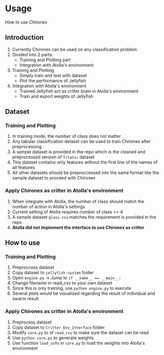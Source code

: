 # Usage
*How to use Chironex*

## Introduction
1. Currently Chironex can be used on any classification problem
2. Divided into 2 parts:
    - Training and Plotting part
    - Integration with Atolla's environment
3. Training and Plotting
    - Simply train and test with dataset
    - Plot the performance of Jellyfish
4. Integration with Atolla's environment
    - Trained Jellyfish act as critter brain in Atolla's environment
    - Train and export weights of Jellyfish

## Dataset
### Training and Plotting
1. In training mode, the number of class does not matter
2. Any tabular classification dataset can be used to train Chironex after preprocessing 
3. A sample dataset is provided in the repo which is the cleaned and preprocessed version of `Titanic` dataset
4. This dataset contains only features without the first line of the names of all features
5. All other datasets should be preproccessed into the same format like the sample dataset to proceed with Chironex

### Apply Chironex as critter in Atolla's environment
1. When integrate with Atolla, the number of class should match the number of action in Atolla's settings
2. Current setting of Atolla requires number of class >= 4
3. A sample dataset `glass.csv` matches the requirement is provided in the repo 
4. **Atolla did not implement the interface to use Chironex as critter**

## How to use
### Training and Plotting
1. Preproccess dataset
2. Copy dataset to `jellyfish-system` folder
3. Open `engine.py` -> Jump to `if __name__ == __main__:`
4. Change filename in read_csv to your own dataset
5. Since this is only training, use `python engine.py` to execute
6. Several plots would be visualized regarding the result of individual and swarm result


### Apply Chironex as critter in Atolla's environment
1. Preprocess dataset
2. Copy dataset to `Critter_Env_Interface` folder
3. Modify `core.py` to of `read_csv` to make sure the dataset can be read
4. Use `python core.py` to generate weights
5. Use function `load_info` in `core.py` to load the weights into Atolla's environment 